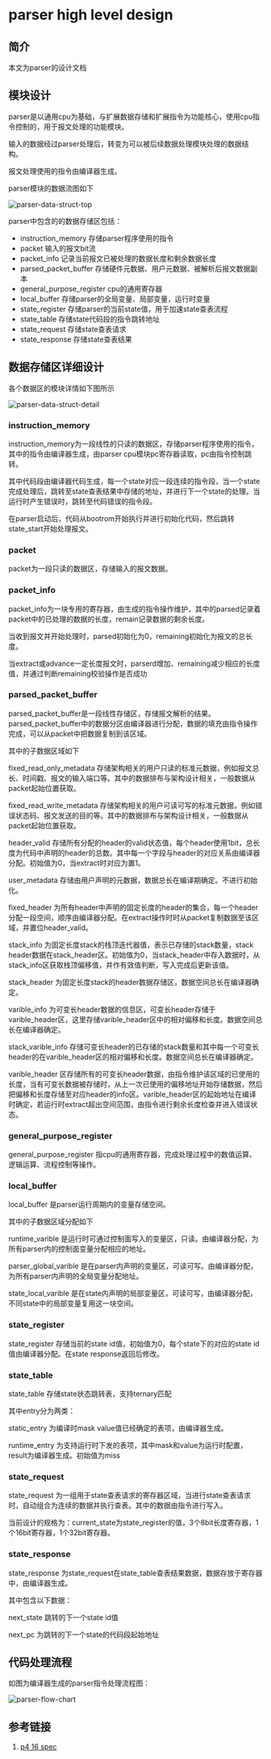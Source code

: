 # parser high level design

## 简介

本文为parser的设计文档

## 模块设计

parser是以通用cpu为基础，与扩展数据存储和扩展指令为功能核心，使用cpu指令控制的，用于报文处理的功能模块。

输入的数据经过parser处理后，转变为可以被后续数据处理模块处理的数据结构。

报文处理使用的指令由编译器生成。

parser模块的数据流图如下

![parser-data-struct-top](./graph/parser-data-struct-top.png)

parser中包含的的数据存储区包括：

* instruction_memory 存储parser程序使用的指令
* packet 输入的报文bit流
* packet_info 记录当前报文已被处理的数据长度和剩余数据长度
* parsed_packet_buffer 存储硬件元数据、用户元数据、被解析后报文数据副本
* general_purpose_register cpu的通用寄存器
* local_buffer 存储parser的全局变量、局部变量，运行时变量
* state_register 存储parser的当前state值，用于加速state查表流程
* state_table 存储state代码段的指令跳转地址
* state_request 存储state查表请求
* state_response 存储state查表结果

## 数据存储区详细设计

各个数据区的模块详情如下图所示

![parser-data-struct-detail](./graph/parser-data-struct-detail.png)

### instruction_memory

instruction_memory为一段线性的只读的数据区，存储parser程序使用的指令，其中的指令由编译器生成，由parser cpu模块pc寄存器读取，pc由指令控制跳转。

其中代码段由编译器代码生成，每一个state对应一段连续的指令段，当一个state完成处理后，跳转至state查表结果中存储的地址，并进行下一个state的处理。当运行时产生错误时，跳转至代码错误的指令段。

在parser启动后，代码从bootrom开始执行并进行初始化代码，然后跳转state_start开始处理报文。

### packet

packet为一段只读的数据区，存储输入的报文数据。

### packet_info

packet_info为一块专用的寄存器，由生成的指令操作维护，其中的parsed记录着packet中的已处理的数据的长度，remain记录数据的剩余长度。

当收到报文并开始处理时，parsed初始化为0，remaining初始化为报文的总长度。

当extract或advance一定长度报文时，parserd增加、remaining减少相应的长度值，并通过判断remaining校验操作是否成功

### parsed_packet_buffer

parsed_packet_buffer是一段线性存储区，存储报文解析的结果。parsed_packet_buffer中的数据分区由编译器进行分配，数据的填充由指令操作完成，可以从packet中把数据复制到该区域。

其中的子数据区域如下

fixed_read_only_metadata 存储架构相关的用户只读的标准元数据，例如报文总长、时间戳、报文的输入端口等。其中的数据排布与架构设计相关，一般数据从packet起始位置获取。

fixed_read_write_metadata 存储架构相关的用户可读可写的标准元数据，例如错误状态码、报文发送的目的等。其中的数据排布与架构设计相关，一般数据从packet起始位置获取。

header_valid 存储所有分配的header的valid状态值，每个header使用1bit，总长度为代码中声明的header的总数。其中每一个字段与header的对应关系由编译器分配。初始值为0，当extract时对应为置1。

user_metadata 存储由用户声明的元数据，数据总长在编译期确定。不进行初始化。

fixed_header 为所有header中声明的固定长度的header的集合，每一个header分配一段空间，顺序由编译器分配。在extract操作时时从packet复制数据至该区域，并置位header_valid。

stack_info 为固定长度stack的栈顶迭代器值，表示已存储的stack数量，stack header数据在stack_header区。初始值为0，当stack_header中存入数据时，从stack_info区获取栈顶偏移值，并作有效值判断，写入完成后更新该值。

stack_header 为固定长度stack的header数据存储区，数据空间总长在编译器确定。

varible_info 为可变长header数据的信息区，可变长header存储于varible_header区，这里存储varible_header区中的相对偏移和长度。数据空间总长在编译器确定。

stack_varible_info 存储可变长header的已存储的stack数量和其中每一个可变长header的在varible_header区的相对偏移和长度。数据空间总长在编译器确定。

varible_header 区存储所有的可变长header数据，由指令维护该区域的已使用的长度，当有可变长数据被存储时，从上一次已使用的偏移地址开始存储数据，然后把偏移和长度存储至对应header的info区。varible_header区的起始地址在编译时确定，若运行时extract超出空间范围，由指令进行剩余长度检查并进入错误状态。

### general_purpose_register

general_purpose_register 指cpu的通用寄存器，完成处理过程中的数值运算、逻辑运算、流程控制等操作。

### local_buffer

local_buffer 是parser运行周期内的变量存储空间。

其中的子数据区域分配如下

runtime_varible 是运行时可通过控制面写入的变量区，只读。由编译器分配，为所有parser内的控制面变量分配相应的地址。

parser_global_varible 是在parser内声明的变量区，可读可写。由编译器分配，为所有parser内声明的全局变量分配地址。

state_local_varible 是在state内声明的局部变量区，可读可写，由编译器分配，不同state中的局部变量复用这一块空间。

### state_register

state_register 存储当前的state id值，初始值为0，每个state下的对应的state id值由编译器分配。在state response返回后修改。

### state_table

state_table 存储state状态跳转表，支持ternary匹配

其中entry分为两类：

static_entry 为编译时mask value值已经确定的表项，由编译器生成。

runtime_entry 为支持运行时下发的表项，其中mask和value为运行时配置，result为编译器生成。初始值为miss

### state_request

state_request 为一组用于state查表请求的寄存器区域，当进行state查表请求时，自动组合为连续的数据并执行查表。其中的数据由指令进行写入。

当前设计的规格为：current_state为state_register的值，3个8bit长度寄存器，1个16bit寄存器，1个32bit寄存器。

### state_response

state_response 为state_request在state_table查表结果数据，数据存放于寄存器中，由编译器生成。

其中包含以下数据：

next_state 跳转的下一个state id值

next_pc 为跳转的下一个state的代码段起始地址

## 代码处理流程

如图为编译器生成的parser指令处理流程图：

![parser-flow-chart](./graph/parser-flow-chart.png)

## 参考链接

1. [p4 16 spec](https://p4.org/p4-spec/docs/P4-16-v1.2.4.html#sec-packet-parsing)

